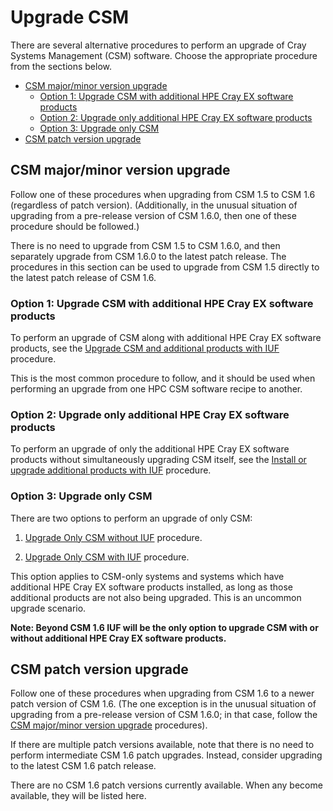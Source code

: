 # Upgrade CSM

There are several alternative procedures to perform an upgrade of Cray Systems Management (CSM)
software. Choose the appropriate procedure from the sections below.

* [CSM major/minor version upgrade](#csm-majorminor-version-upgrade)
    * [Option 1: Upgrade CSM with additional HPE Cray EX software products](#option-1-upgrade-csm-with-additional-hpe-cray-ex-software-products)
    * [Option 2: Upgrade only additional HPE Cray EX software products](#option-2-upgrade-only-additional-hpe-cray-ex-software-products)
    * [Option 3: Upgrade only CSM](#option-3-upgrade-only-csm)
* [CSM patch version upgrade](#csm-patch-version-upgrade)

## CSM major/minor version upgrade

Follow one of these procedures when upgrading from CSM 1.5 to CSM 1.6 (regardless of patch version).
(Additionally, in the unusual situation of upgrading from a pre-release version of CSM 1.6.0, then one of these
procedure should be followed.)

There is no need to upgrade from CSM 1.5 to CSM 1.6.0, and then separately upgrade from CSM 1.6.0 to the
latest patch release. The procedures in this section can be used to upgrade from CSM 1.5 directly to the
latest patch release of CSM 1.6.

### Option 1: Upgrade CSM with additional HPE Cray EX software products

To perform an upgrade of CSM along with additional HPE Cray EX software products, see the
[Upgrade CSM and additional products with IUF](../operations/iuf/workflows/upgrade_csm_and_additional_products_with_iuf.md)
procedure.

This is the most common procedure to follow, and it should be used when performing an upgrade from
one HPC CSM software recipe to another.

### Option 2: Upgrade only additional HPE Cray EX software products

To perform an upgrade of only the additional HPE Cray EX software products without
simultaneously upgrading CSM itself, see the
[Install or upgrade additional products with IUF](../operations/iuf/workflows/install_or_upgrade_additional_products_with_iuf.md)
procedure.

### Option 3: Upgrade only CSM

There are two options to perform an upgrade of only CSM:

1. [Upgrade Only CSM without IUF](Upgrade_Only_CSM_without_iuf.md) procedure.

1. [Upgrade Only CSM with IUF](Upgrade_Only_CSM_with_iuf.md) procedure.

This option applies to CSM-only systems and systems which have additional HPE Cray EX software
products installed, as long as those additional products are not also being upgraded. This is an
uncommon upgrade scenario.

**Note: Beyond CSM 1.6 IUF will be the only option to upgrade CSM with or without additional HPE Cray EX software products.**

## CSM patch version upgrade

Follow one of these procedures when upgrading from CSM 1.6 to a newer patch version of CSM 1.6.
(The one exception is in the unusual situation of upgrading from a pre-release version of CSM 1.6.0;
in that case, follow the [CSM major/minor version upgrade](#csm-majorminor-version-upgrade)
procedures).

If there are multiple patch versions available, note that there is no need to perform intermediate
CSM 1.6 patch upgrades. Instead, consider upgrading to the latest CSM 1.6 patch release.

There are no CSM 1.6 patch versions currently available. When any become available, they will
be listed here.
